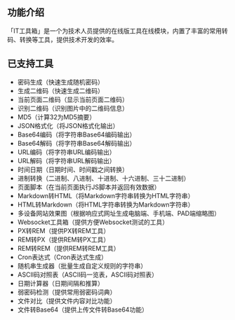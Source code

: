 ## 功能介绍

「IT工具箱」是一个为技术人员提供的在线版工具在线模块，内置了丰富的常用转码、转换等工具，提供技术开发的效率。


## 已支持工具

- 密码生成（快速生成随机密码）
- 生成二维码（快速生成二维码）
- 当前页面二维码（显示当前页面二维码）
- 识别二维码（识别图片中的二维码信息）
- MD5（计算32为MD5摘要）
- JSON格式化（将JSON格式化输出）
- Base64编码（将字符串Base64编码输出）
- Base64解码（将字符串Base64解码输出）
- URL编码（将字符串URL编码输出）
- URL解码（将字符串URL解码输出）
- 时间日期（日期时间、时间戳之间转换）
- 进制转换（二进制、八进制、十进制、十六进制、三十二进制）
- 页面脚本（在当前页面执行JS脚本并返回有效数据）
- Markdown转HTML（将Markdown字符串转换为HTML字符串）
- HTML转Markdown（将HTML字符串转换为Markdown字符串）
- 多设备网站效果图（根据响应式网址生成电脑端、手机端、PAD端缩略图）
- Websocket工具箱（提供方便Websocket测试的工具）
- PX转REM（提供PX转REM工具）
- REM转PX（提供REM转PX工具）
- REM转REM（提供REM转REM工具）
- Cron表达式（Cron表达式生成）
- 随机串生成器（批量生成自定义规则的字符串）
- ASCII码对照表（ASCII码一览表，ASCII码对照表）
- 日期计算器（日期间隔和推算）
- 弱密码检测（提供常用弱密码词典）
- 文件对比（提供文件内容对比功能）
- 文件转Base64（提供上传文件转Base64功能）

